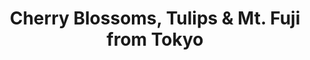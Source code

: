 ---
category: far-east-and-asia
title: Cherry Blossoms, Tulips & Mt. Fuji from Tokyo
class: cherry-blossoms-tulips-and-mt-fuji-fr-tokyo
cruiseline: Princess Cruises – Diamond Princess
special-info: 3 night hotel stay in Tokyo + Mt. Fuji & Hakone tour
price: 2099
nights: 14
cruise-url: http://www.planetcruise.co.uk/princess-cruises/diamond-princess/16-april-2017/117386?referrerisiteid=970
---